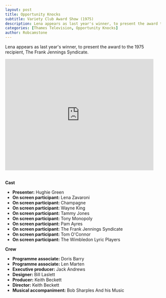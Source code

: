 ```yaml
---
layout: post
title: Opportunity Knocks
subtitle: Variety Club Award Show (1975)
description: Lena appears as last year's winner, to present the award to the 1975 recipient, The Frank Jennings Syndicate.
categories: [Thames Television, Opportunity Knocks]
author: Robcamstone
---
```


Lena appears as last year's winner, to present the award to the 1975 recipient, The Frank Jennings Syndicate.

<div class="responsive-video">
<iframe width="480" height="360" src="https://www.youtube.com/embed/vYCHI8eQsd0?rel=0amp;start=440" frameborder="0" allowfullscreen></iframe>
</div>

<br />

**Cast**
* **Presenter:** Hughie Green
* **On screen participant:** Lena Zavaroni
* **On screen participant:** Champagne
* **On screen participant:** Wayne King
* **On screen participant:** Tammy Jones
* **On screen participant:** Tony Monopoly
* **On screen participant:** Pam Ayres
* **On screen participant:** The Frank Jennings Syndicate
* **On screen participant:** Tom O'Connor
* **On screen participant:** The Wimbledon Lyric Players

**Crew**
* **Programme associate:** Doris Barry
* **Programme associate:** Len Marten
* **Executive producer:** Jack Andrews
* **Designer:** Bill Laslett
* **Producer:** Keith Beckett
* **Director:** Keith Beckett
* **Musical accompaniment:** Bob Sharples And his Music
